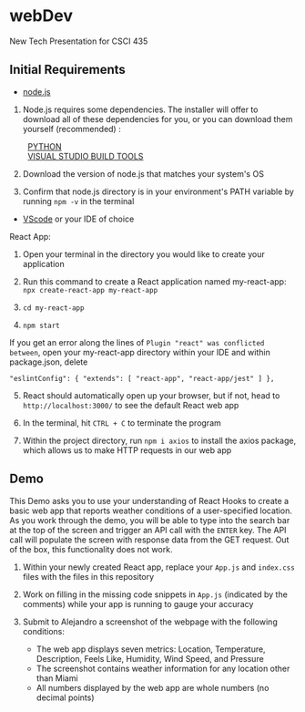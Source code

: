 # webDev
New Tech Presentation for CSCI 435

## Initial Requirements

- [node.js](https://nodejs.org/en/download)

1. Node.js requires some dependencies. The installer will offer to download all of these dependencies for you, or you can download them yourself (recommended) :

&emsp;&emsp; [PYTHON](https://www.python.org/downloads/)  
&emsp;&emsp; [VISUAL STUDIO BUILD TOOLS](https://visualstudio.microsoft.com/downloads/#build-tools-for-visual-studio-2022) 

2. Download the version of node.js that matches your system's OS

3. Confirm that node.js directory is in your environment's PATH variable by running `npm -v` in the terminal

- [VScode](https://code.visualstudio.com/) or your IDE of choice

React App:

1. Open your terminal in the directory you would like to create your application

2. Run this command to create a React application named my-react-app: `npx create-react-app my-react-app`

3. `cd my-react-app`

4. `npm start`

If you get an error along the lines of `Plugin "react" was conflicted between`, open your my-react-app directory within your IDE and within package.json, delete

`"eslintConfig": {
    "extends": [
      "react-app",
      "react-app/jest"
    ]
  },`

5. React should automatically open up your browser, but if not, head to `http://localhost:3000/` to see the default React web app


6. In the terminal, hit `CTRL + C` to terminate the program


7. Within the project directory, run `npm i axios` to install the axios package, which allows us to make HTTP requests in our web app

## Demo

This Demo asks you to use your understanding of React Hooks to create a basic web app that reports weather conditions of a user-specified location. As you work through the demo, you will be able to type into the search bar at the top of the screen and trigger an API call with the `ENTER` key. The API call will populate the screen with response data from the GET request. Out of the box, this functionality does not work.

1. Within your newly created React app, replace your `App.js` and `index.css` files with the files in this repository

2. Work on filling in the missing code snippets in `App.js` (indicated by the comments) while your app is running to gauge your accuracy

3. Submit to Alejandro a screenshot of the webpage with the following conditions:

   - The web app displays seven metrics: Location, Temperature, Description, Feels Like, Humidity, Wind Speed, and Pressure    
   - The screenshot contains weather information for any location other than Miami
   - All numbers displayed by the web app are whole numbers (no decimal points)
 
